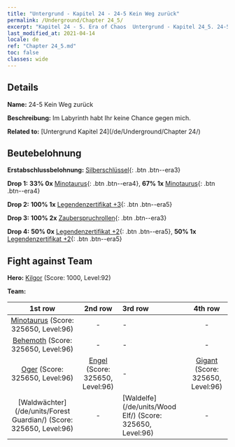 ```yaml
---
title: "Untergrund - Kapitel 24 - 24-5 Kein Weg zurück"
permalink: /Underground/Chapter 24_5/
excerpt: "Kapitel 24 - 5. Era of Chaos  Untergrund - Kapitel 24_5. 24-5 Kein Weg zurück"
last_modified_at: 2021-04-14
locale: de
ref: "Chapter 24_5.md"
toc: false
classes: wide
---
```


## Details

 **Name:** 24-5 Kein Weg zurück

 **Beschreibung:** Im Labyrinth habt Ihr keine Chance gegen mich.

 **Related to:** [Untergrund Kapitel 24](/de/Underground/Chapter 24/)

## Beutebelohnung

 **Erstabschlussbelohnung:** [Silberschlüssel](/de/Items/con_693/){: .btn .btn--era3}

 **Drop 1:** **33% 0x** [Minotaurus](/de/Items/unt_248/){: .btn .btn--era4}, **67% 1x** [Minotaurus](/de/Items/unt_248/){: .btn .btn--era4}

 **Drop 2:** **100% 1x** [Legendenzertifikat +3](/de/Items/mat_88/){: .btn .btn--era5}

 **Drop 3:** **100% 2x** [Zauberspruchrollen](/de/Items/con_694/){: .btn .btn--era3}

 **Drop 4:** **50% 0x** [Legendenzertifikat +2](/de/Items/mat_81/){: .btn .btn--era5}, **50% 1x** [Legendenzertifikat +2](/de/Items/mat_81/){: .btn .btn--era5}


## Fight against Team
 **Hero:** [Kilgor](/de/heroes/Kilgor/) (Score: 1000, Level:92)

 **Team:**


  | 1st row | 2nd row | 3rd row | 4th row |
  |:----:|:----:|:----|:----:|
  | [Minotaurus](/de/units/Minotaur/) (Score: 325650, Level:96)  | - | - | - |
  | [Behemoth](/de/units/Behemoth/) (Score: 325650, Level:96)  | - | - | - |
  | [Oger](/de/units/Ogre/) (Score: 325650, Level:96)  | [Engel](/de/units/Angel/) (Score: 325650, Level:96)  | - | [Gigant](/de/units/Giant/) (Score: 325650, Level:96)  |
  | [Waldwächter](/de/units/Forest Guardian/) (Score: 325650, Level:96)  | - | [Waldelfe](/de/units/Wood Elf/) (Score: 325650, Level:96)  | - |


